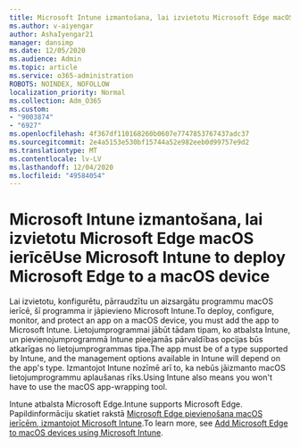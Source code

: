 ```yaml
---
title: Microsoft Intune izmantošana, lai izvietotu Microsoft Edge macOS ierīcē
ms.author: v-aiyengar
author: AshaIyengar21
manager: dansimp
ms.date: 12/05/2020
ms.audience: Admin
ms.topic: article
ms.service: o365-administration
ROBOTS: NOINDEX, NOFOLLOW
localization_priority: Normal
ms.collection: Adm_O365
ms.custom:
- "9003874"
- "6927"
ms.openlocfilehash: 4f367df110168260b0607e7747853767437adc37
ms.sourcegitcommit: 2e4a5153e530bf15744a52e982eeb0d99757e9d2
ms.translationtype: MT
ms.contentlocale: lv-LV
ms.lasthandoff: 12/04/2020
ms.locfileid: "49584054"
---
```

# <a name="use-microsoft-intune-to-deploy-microsoft-edge-to-a-macos-device"></a><span data-ttu-id="1fd2c-102">Microsoft Intune izmantošana, lai izvietotu Microsoft Edge macOS ierīcē</span><span class="sxs-lookup"><span data-stu-id="1fd2c-102">Use Microsoft Intune to deploy Microsoft Edge to a macOS device</span></span>

<span data-ttu-id="1fd2c-103">Lai izvietotu, konfigurētu, pārraudzītu un aizsargātu programmu macOS ierīcē, šī programma ir jāpievieno Microsoft Intune.</span><span class="sxs-lookup"><span data-stu-id="1fd2c-103">To deploy, configure, monitor, and protect an app on a macOS device, you must add the app to Microsoft Intune.</span></span> <span data-ttu-id="1fd2c-104">Lietojumprogrammai jābūt tādam tipam, ko atbalsta Intune, un pievienojumprogrammā Intune pieejamās pārvaldības opcijas būs atkarīgas no lietojumprogrammas tipa.</span><span class="sxs-lookup"><span data-stu-id="1fd2c-104">The app must be of a type supported by Intune, and the management options available in Intune will depend on the app's type.</span></span> <span data-ttu-id="1fd2c-105">Izmantojot Intune nozīmē arī to, ka nebūs jāizmanto macOS lietojumprogrammu aplaušanas rīks.</span><span class="sxs-lookup"><span data-stu-id="1fd2c-105">Using Intune also means you won't have to use the macOS app-wrapping tool.</span></span>

<span data-ttu-id="1fd2c-106">Intune atbalsta Microsoft Edge.</span><span class="sxs-lookup"><span data-stu-id="1fd2c-106">Intune supports Microsoft Edge.</span></span> <span data-ttu-id="1fd2c-107">Papildinformāciju skatiet rakstā [Microsoft Edge pievienošana macOS ierīcēm, izmantojot Microsoft Intune](https://go.microsoft.com/fwlink/?linkid=2134949).</span><span class="sxs-lookup"><span data-stu-id="1fd2c-107">To learn more, see [Add Microsoft Edge to macOS devices using Microsoft Intune](https://go.microsoft.com/fwlink/?linkid=2134949).</span></span>